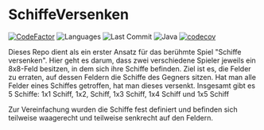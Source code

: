 # SchiffeVersenken
[![CodeFactor](https://www.codefactor.io/repository/github/honrix/SchiffeVersenken/badge?style=plastic)](https://www.codefactor.io/repository/github/honrix/SchiffeVersenken)
![Languages](https://img.shields.io/github/languages/count/Honrix/SchiffeVersenken?style=plastic)
![Last Commit](https://img.shields.io/github/last-commit/Honrix/SchiffeVersenken?style=plastic)
![Java](https://img.shields.io/github/languages/top/Honrix/SchiffeVersenken?style=plastic)
[![codecov](https://codecov.io/gh/Honrix/SchiffeVersenken/branch/master/graph/badge.svg?token=JUJU964FDC)](https://codecov.io/gh/Honrix/SchiffeVersenken)

Dieses Repo dient als ein erster Ansatz für das berühmte Spiel "Schiffe versenken". Hier geht es darum, dass zwei verschiedene Spieler jeweils ein 8x8-Feld besitzen, in dem sich ihre Schiffe befinden. Ziel ist es, die Felder zu erraten, auf dessen Feldern die Schiffe des Gegners sitzen. Hat man alle Felder eines Schiffes getroffen, hat man dieses versenkt. 
Insgesamt gibt es 5 Schiffe: 1x1 Schiff, 1x2, Schiff, 1x3 Schiff, 1x4 Schiff und 1x5 Schiff

Zur Vereinfachung wurden die Schiffe fest definiert und befinden sich teilweise waagerecht und teilweise senkrecht auf den Feldern. 
